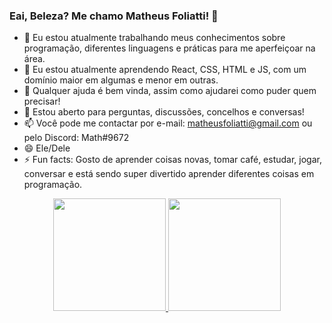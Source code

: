 ### Eai, Beleza? Me chamo Matheus Foliatti! 👋

- 🔭 Eu estou atualmente trabalhando meus conhecimentos sobre programação, diferentes linguagens e práticas para me aperfeiçoar na área.
- 🌱 Eu estou atualmente aprendendo React, CSS, HTML e JS, com um domínio maior em algumas e menor em outras.
- 🤔 Qualquer ajuda é bem vinda, assim como ajudarei como puder quem precisar!
- 💬 Estou aberto para perguntas, discussões, concelhos e conversas!
- 📫 Você pode me contactar por e-mail: matheusfoliatti@gmail.com ou pelo Discord: Math#9672
- 😄 Ele/Dele
- ⚡ Fun facts: Gosto de aprender coisas novas, tomar café, estudar, jogar, conversar e está sendo super divertido aprender diferentes coisas em programação.

<div align="center">
  <a href="https://github.com/MatheusFoliatti">
  <img height="180em" src="https://github-readme-stats.vercel.app/api?username=MatheusFoliatti&show_icons=true&theme=dracula&include_all_commits=true&count_private=true"/>
  <img height="180em" src="https://github-readme-stats.vercel.app/api/top-langs/?username=rafaballerini&layout=compact&langs_count=7&theme=dracula"/>
</div>
